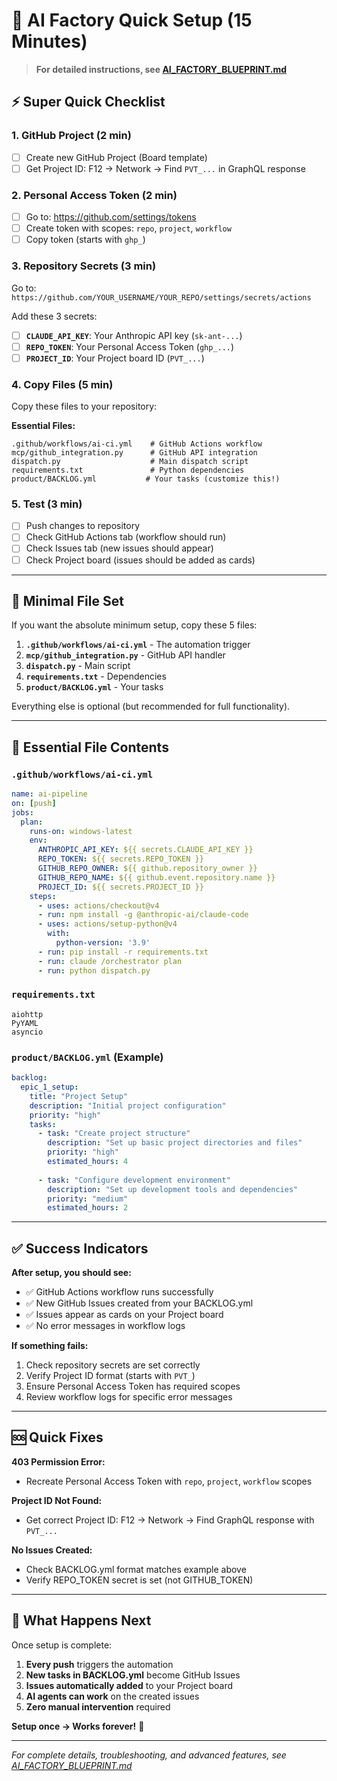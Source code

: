 # 🚀 AI Factory Quick Setup (15 Minutes)

> **For detailed instructions, see [AI_FACTORY_BLUEPRINT.md](./AI_FACTORY_BLUEPRINT.md)**

## ⚡ Super Quick Checklist

### **1. GitHub Project (2 min)**
- [ ] Create new GitHub Project (Board template)
- [ ] Get Project ID: F12 → Network → Find `PVT_...` in GraphQL response

### **2. Personal Access Token (2 min)**
- [ ] Go to: https://github.com/settings/tokens
- [ ] Create token with scopes: `repo`, `project`, `workflow`
- [ ] Copy token (starts with `ghp_`)

### **3. Repository Secrets (3 min)**
Go to: `https://github.com/YOUR_USERNAME/YOUR_REPO/settings/secrets/actions`

Add these 3 secrets:
- [ ] **`CLAUDE_API_KEY`**: Your Anthropic API key (`sk-ant-...`)
- [ ] **`REPO_TOKEN`**: Your Personal Access Token (`ghp_...`)
- [ ] **`PROJECT_ID`**: Your Project board ID (`PVT_...`)

### **4. Copy Files (5 min)**
Copy these files to your repository:

**Essential Files:**
```
.github/workflows/ai-ci.yml    # GitHub Actions workflow
mcp/github_integration.py      # GitHub API integration
dispatch.py                    # Main dispatch script
requirements.txt               # Python dependencies
product/BACKLOG.yml           # Your tasks (customize this!)
```

### **5. Test (3 min)**
- [ ] Push changes to repository
- [ ] Check GitHub Actions tab (workflow should run)
- [ ] Check Issues tab (new issues should appear)
- [ ] Check Project board (issues should be added as cards)

---

## 📁 Minimal File Set

If you want the absolute minimum setup, copy these 5 files:

1. **`.github/workflows/ai-ci.yml`** - The automation trigger
2. **`mcp/github_integration.py`** - GitHub API handler  
3. **`dispatch.py`** - Main script
4. **`requirements.txt`** - Dependencies
5. **`product/BACKLOG.yml`** - Your tasks

Everything else is optional (but recommended for full functionality).

---

## 🔧 Essential File Contents

### **`.github/workflows/ai-ci.yml`**
```yaml
name: ai-pipeline
on: [push]
jobs:
  plan:
    runs-on: windows-latest
    env:
      ANTHROPIC_API_KEY: ${{ secrets.CLAUDE_API_KEY }}
      REPO_TOKEN: ${{ secrets.REPO_TOKEN }}
      GITHUB_REPO_OWNER: ${{ github.repository_owner }}
      GITHUB_REPO_NAME: ${{ github.event.repository.name }}
      PROJECT_ID: ${{ secrets.PROJECT_ID }}
    steps:
      - uses: actions/checkout@v4
      - run: npm install -g @anthropic-ai/claude-code
      - uses: actions/setup-python@v4
        with:
          python-version: '3.9'
      - run: pip install -r requirements.txt
      - run: claude /orchestrator plan
      - run: python dispatch.py
```

### **`requirements.txt`**
```
aiohttp
PyYAML
asyncio
```

### **`product/BACKLOG.yml`** (Example)
```yaml
backlog:
  epic_1_setup:
    title: "Project Setup"
    description: "Initial project configuration"
    priority: "high"
    tasks:
      - task: "Create project structure"
        description: "Set up basic project directories and files"
        priority: "high"
        estimated_hours: 4
        
      - task: "Configure development environment"
        description: "Set up development tools and dependencies"
        priority: "medium"
        estimated_hours: 2
```

---

## ✅ Success Indicators

**After setup, you should see:**
- ✅ GitHub Actions workflow runs successfully
- ✅ New GitHub Issues created from your BACKLOG.yml
- ✅ Issues appear as cards on your Project board
- ✅ No error messages in workflow logs

**If something fails:**
1. Check repository secrets are set correctly
2. Verify Project ID format (starts with `PVT_`)
3. Ensure Personal Access Token has required scopes
4. Review workflow logs for specific error messages

---

## 🆘 Quick Fixes

**403 Permission Error:**
- Recreate Personal Access Token with `repo`, `project`, `workflow` scopes

**Project ID Not Found:**
- Get correct Project ID: F12 → Network → Find GraphQL response with `PVT_...`

**No Issues Created:**
- Check BACKLOG.yml format matches example above
- Verify REPO_TOKEN secret is set (not GITHUB_TOKEN)

---

## 🎯 What Happens Next

Once setup is complete:
1. **Every push** triggers the automation
2. **New tasks in BACKLOG.yml** become GitHub Issues
3. **Issues automatically added** to your Project board
4. **AI agents can work** on the created issues
5. **Zero manual intervention** required

**Setup once → Works forever!** 🚀

---

*For complete details, troubleshooting, and advanced features, see [AI_FACTORY_BLUEPRINT.md](./AI_FACTORY_BLUEPRINT.md)*
